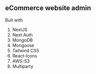 ## eCommerce website admin

Buit with

1. NextJS
2. Next Auth
3. MongoDB
4. Mongoose
5. Tailwind CSS
6. React-Icons
7. AWS-S3
8. Multiparty
